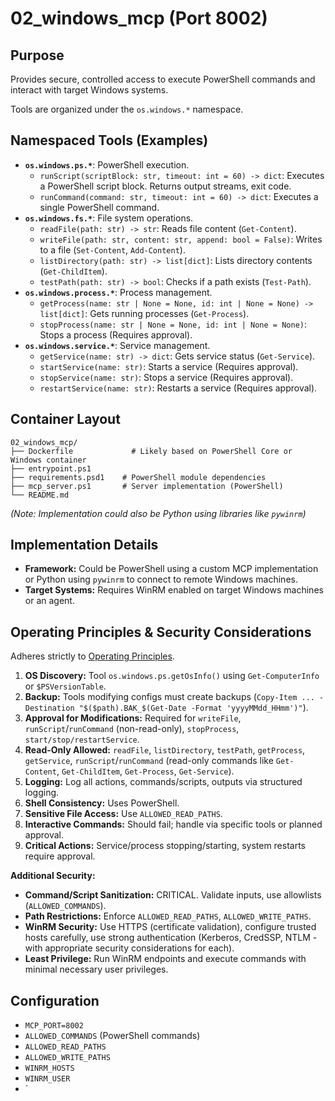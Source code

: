 # 02_windows_mcp (Port 8002)

## Purpose
Provides secure, controlled access to execute PowerShell commands and interact with target Windows systems.

Tools are organized under the `os.windows.*` namespace.

## Namespaced Tools (Examples)

- **`os.windows.ps.*`**: PowerShell execution.
  - `runScript(scriptBlock: str, timeout: int = 60) -> dict`: Executes a PowerShell script block. Returns output streams, exit code.
  - `runCommand(command: str, timeout: int = 60) -> dict`: Executes a single PowerShell command.
- **`os.windows.fs.*`**: File system operations.
  - `readFile(path: str) -> str`: Reads file content (`Get-Content`).
  - `writeFile(path: str, content: str, append: bool = False)`: Writes to a file (`Set-Content`, `Add-Content`).
  - `listDirectory(path: str) -> list[dict]`: Lists directory contents (`Get-ChildItem`).
  - `testPath(path: str) -> bool`: Checks if a path exists (`Test-Path`).
- **`os.windows.process.*`**: Process management.
  - `getProcess(name: str | None = None, id: int | None = None) -> list[dict]`: Gets running processes (`Get-Process`).
  - `stopProcess(name: str | None = None, id: int | None = None)`: Stops a process (Requires approval).
- **`os.windows.service.*`**: Service management.
  - `getService(name: str) -> dict`: Gets service status (`Get-Service`).
  - `startService(name: str)`: Starts a service (Requires approval).
  - `stopService(name: str)`: Stops a service (Requires approval).
  - `restartService(name: str)`: Restarts a service (Requires approval).

## Container Layout
```
02_windows_mcp/
├── Dockerfile             # Likely based on PowerShell Core or Windows container
├── entrypoint.ps1
├── requirements.psd1    # PowerShell module dependencies
├── mcp_server.ps1       # Server implementation (PowerShell)
└── README.md
```
*(Note: Implementation could also be Python using libraries like `pywinrm`)*

## Implementation Details
- **Framework:** Could be PowerShell using a custom MCP implementation or Python using `pywinrm` to connect to remote Windows machines.
- **Target Systems:** Requires WinRM enabled on target Windows machines or an agent.

## Operating Principles & Security Considerations
Adheres strictly to [Operating Principles](../README.md#operating-principles).

1.  **OS Discovery:** Tool `os.windows.ps.getOsInfo()` using `Get-ComputerInfo` or `$PSVersionTable`.
2.  **Backup:** Tools modifying configs must create backups (`Copy-Item ... -Destination "$($path).BAK_$(Get-Date -Format 'yyyyMMdd_HHmm')"`).
3.  **Approval for Modifications:** Required for `writeFile`, `runScript`/`runCommand` (non-read-only), `stopProcess`, `start/stop/restartService`.
4.  **Read-Only Allowed:** `readFile`, `listDirectory`, `testPath`, `getProcess`, `getService`, `runScript`/`runCommand` (read-only commands like `Get-Content`, `Get-ChildItem`, `Get-Process`, `Get-Service`).
5.  **Logging:** Log all actions, commands/scripts, outputs via structured logging.
6.  **Shell Consistency:** Uses PowerShell.
7.  **Sensitive File Access:** Use `ALLOWED_READ_PATHS`.
8.  **Interactive Commands:** Should fail; handle via specific tools or planned approval.
9.  **Critical Actions:** Service/process stopping/starting, system restarts require approval.

**Additional Security:**
- **Command/Script Sanitization:** CRITICAL. Validate inputs, use allowlists (`ALLOWED_COMMANDS`).
- **Path Restrictions:** Enforce `ALLOWED_READ_PATHS`, `ALLOWED_WRITE_PATHS`.
- **WinRM Security:** Use HTTPS (certificate validation), configure trusted hosts carefully, use strong authentication (Kerberos, CredSSP, NTLM - with appropriate security considerations for each).
- **Least Privilege:** Run WinRM endpoints and execute commands with minimal necessary user privileges.

## Configuration
- `MCP_PORT=8002`
- `ALLOWED_COMMANDS` (PowerShell commands)
- `ALLOWED_READ_PATHS`
- `ALLOWED_WRITE_PATHS`
- `WINRM_HOSTS`
- `WINRM_USER`
- `